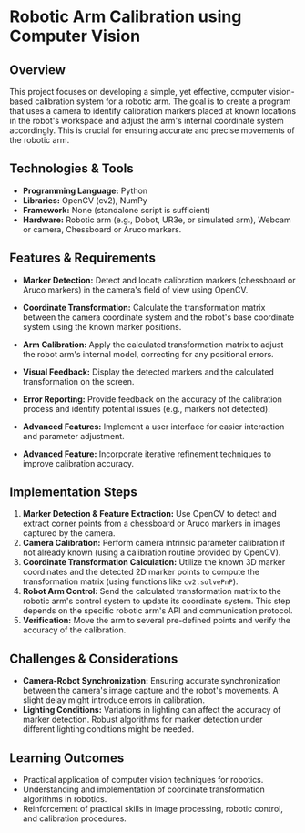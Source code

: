 # Robotic Arm Calibration using Computer Vision

## Overview
This project focuses on developing a simple, yet effective, computer vision-based calibration system for a robotic arm.  The goal is to create a program that uses a camera to identify calibration markers placed at known locations in the robot's workspace and adjust the arm's internal coordinate system accordingly. This is crucial for ensuring accurate and precise movements of the robotic arm.

## Technologies & Tools
- **Programming Language:** Python
- **Libraries:** OpenCV (cv2), NumPy
- **Framework:**  None (standalone script is sufficient)
- **Hardware:** Robotic arm (e.g., Dobot, UR3e, or simulated arm), Webcam or camera, Chessboard or Aruco markers.

## Features & Requirements
- **Marker Detection:**  Detect and locate calibration markers (chessboard or Aruco markers) in the camera's field of view using OpenCV.
- **Coordinate Transformation:** Calculate the transformation matrix between the camera coordinate system and the robot's base coordinate system using the known marker positions.
- **Arm Calibration:** Apply the calculated transformation matrix to adjust the robot arm's internal model, correcting for any positional errors.
- **Visual Feedback:** Display the detected markers and the calculated transformation on the screen.
- **Error Reporting:** Provide feedback on the accuracy of the calibration process and identify potential issues (e.g., markers not detected).

- **Advanced Features:** Implement a user interface for easier interaction and parameter adjustment.
- **Advanced Feature:** Incorporate iterative refinement techniques to improve calibration accuracy.


## Implementation Steps
1. **Marker Detection & Feature Extraction:** Use OpenCV to detect and extract corner points from a chessboard or Aruco markers in images captured by the camera.
2. **Camera Calibration:** Perform camera intrinsic parameter calibration if not already known (using a calibration routine provided by OpenCV).
3. **Coordinate Transformation Calculation:**  Utilize the known 3D marker coordinates and the detected 2D marker points to compute the transformation matrix (using functions like `cv2.solvePnP`).
4. **Robot Arm Control:** Send the calculated transformation matrix to the robotic arm's control system to update its coordinate system.  This step depends on the specific robotic arm's API and communication protocol.
5. **Verification:** Move the arm to several pre-defined points and verify the accuracy of the calibration.

## Challenges & Considerations
- **Camera-Robot Synchronization:** Ensuring accurate synchronization between the camera's image capture and the robot's movements. A slight delay might introduce errors in calibration.
- **Lighting Conditions:** Variations in lighting can affect the accuracy of marker detection.  Robust algorithms for marker detection under different lighting conditions might be needed.

## Learning Outcomes
- Practical application of computer vision techniques for robotics.
- Understanding and implementation of coordinate transformation algorithms in robotics.
- Reinforcement of practical skills in image processing, robotic control, and calibration procedures.

